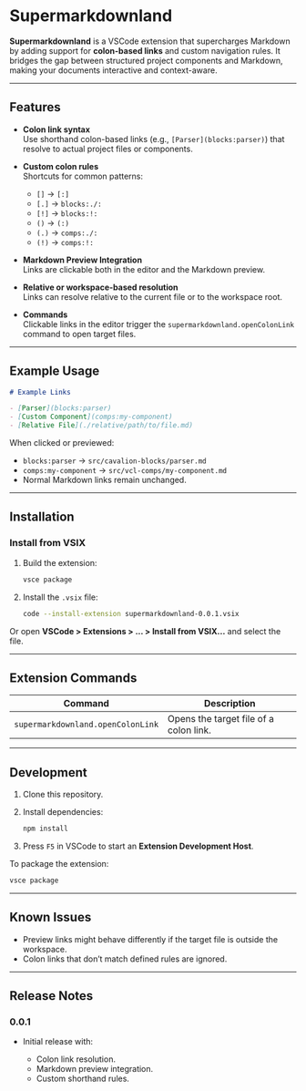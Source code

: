 # Supermarkdownland

**Supermarkdownland** is a VSCode extension that supercharges Markdown by adding support for **colon-based links** and custom navigation rules. It bridges the gap between structured project components and Markdown, making your documents interactive and context-aware.

---

## Features

- **Colon link syntax**  
  Use shorthand colon-based links (e.g., `[Parser](blocks:parser)`) that resolve to actual project files or components.

- **Custom colon rules**  
  Shortcuts for common patterns:
  - `[]` → `[:]`
  - `[.]` → `blocks:./:`
  - `[!]` → `blocks:!:`
  - `()` → `(:)`
  - `(.)` → `comps:./:`
  - `(!)` → `comps:!:`

- **Markdown Preview Integration**  
  Links are clickable both in the editor and the Markdown preview.

- **Relative or workspace-based resolution**  
  Links can resolve relative to the current file or to the workspace root.

- **Commands**  
  Clickable links in the editor trigger the `supermarkdownland.openColonLink` command to open target files.

---

## Example Usage

```markdown
# Example Links

- [Parser](blocks:parser)
- [Custom Component](comps:my-component)
- [Relative File](./relative/path/to/file.md)
````

When clicked or previewed:

* `blocks:parser` → `src/cavalion-blocks/parser.md`
* `comps:my-component` → `src/vcl-comps/my-component.md`
* Normal Markdown links remain unchanged.

---

## Installation

### Install from VSIX

1. Build the extension:

   ```bash
   vsce package
   ```
2. Install the `.vsix` file:

   ```bash
   code --install-extension supermarkdownland-0.0.1.vsix
   ```

Or open **VSCode > Extensions > ... > Install from VSIX...** and select the file.

---

## Extension Commands

| Command                           | Description                            |
| --------------------------------- | -------------------------------------- |
| `supermarkdownland.openColonLink` | Opens the target file of a colon link. |

---

## Development

1. Clone this repository.
2. Install dependencies:

   ```bash
   npm install
   ```
3. Press `F5` in VSCode to start an **Extension Development Host**.

To package the extension:

```bash
vsce package
```

---

## Known Issues

* Preview links might behave differently if the target file is outside the workspace.
* Colon links that don’t match defined rules are ignored.

---

## Release Notes

### 0.0.1

* Initial release with:

  * Colon link resolution.
  * Markdown preview integration.
  * Custom shorthand rules.

